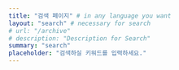 ```yaml
---
title: "검색 페이지" # in any language you want
layout: "search" # necessary for search
# url: "/archive"
# description: "Description for Search"
summary: "search"
placeholder: "검색하실 키워드를 입력하세요."
---
```


